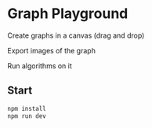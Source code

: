 # Graph Playground

Create graphs in a canvas (drag and drop)

Export images of the graph

Run algorithms on it

## Start

```bash
npm install
npm run dev
```
